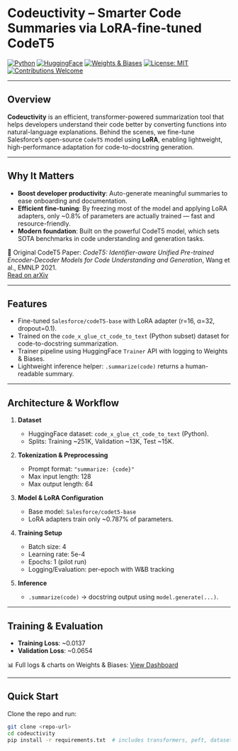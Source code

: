 # Codeuctivity – Smarter Code Summaries via LoRA-fine-tuned CodeT5

[![Python](https://img.shields.io/badge/python-3.11-blue)](https://www.python.org/)
[![HuggingFace](https://img.shields.io/badge/HuggingFace-🤗-orange)](https://huggingface.co/)
[![Weights & Biases](https://img.shields.io/badge/W%26B-Logging-blueviolet)](https://wandb.ai)
[![License: MIT](https://img.shields.io/badge/license-MIT-green)](LICENSE)
[![Contributions Welcome](https://img.shields.io/badge/PRs-Welcome-brightgreen)]()

---

## Overview

**Codeuctivity** is an efficient, transformer-powered summarization tool that helps developers understand their code better by converting functions into natural-language explanations. Behind the scenes, we fine-tune Salesforce’s open-source `CodeT5` model using **LoRA**, enabling lightweight, high-performance adaptation for code-to-docstring generation.

---

## Why It Matters

- **Boost developer productivity**: Auto-generate meaningful summaries to ease onboarding and documentation.  
- **Efficient fine-tuning**: By freezing most of the model and applying LoRA adapters, only ~0.8% of parameters are actually trained — fast and resource-friendly.  
- **Modern foundation**: Built on the powerful CodeT5 model, which sets SOTA benchmarks in code understanding and generation tasks.  

📖 Original CodeT5 Paper: *CodeT5: Identifier-aware Unified Pre-trained Encoder-Decoder Models for Code Understanding and Generation*, Wang et al., EMNLP 2021.  
[Read on arXiv](https://arxiv.org/abs/2109.00859)

---

## Features

- Fine-tuned `Salesforce/codeT5-base` with LoRA adapter (r=16, α=32, dropout=0.1).  
- Trained on the `code_x_glue_ct_code_to_text` (Python subset) dataset for code-to-docstring summarization.  
- Trainer pipeline using HuggingFace `Trainer` API with logging to Weights & Biases.  
- Lightweight inference helper: `.summarize(code)` returns a human-readable summary.  

---

## Architecture & Workflow

1. **Dataset**  
   - HuggingFace dataset: `code_x_glue_ct_code_to_text` (Python).  
   - Splits: Training ~251K, Validation ~13K, Test ~15K.  

2. **Tokenization & Preprocessing**  
   - Prompt format: `"summarize: {code}"`  
   - Max input length: 128  
   - Max output length: 64  

3. **Model & LoRA Configuration**  
   - Base model: `Salesforce/codet5-base`  
   - LoRA adapters train only ~0.787% of parameters.  

4. **Training Setup**  
   - Batch size: 4  
   - Learning rate: 5e-4  
   - Epochs: 1 (pilot run)  
   - Logging/Evaluation: per-epoch with W&B tracking  

5. **Inference**  
   - `.summarize(code)` → docstring output using `model.generate(...)`.  

---

## Training & Evaluation

- **Training Loss**: ~0.0137  
- **Validation Loss**: ~0.0654  

📊 Full logs & charts on Weights & Biases: [View Dashboard](<YOUR-WANDB-LINK-HERE>)  

---

## Quick Start

Clone the repo and run:

```bash
git clone <repo-url>
cd codeuctivity
pip install -r requirements.txt  # includes transformers, peft, datasets, wandb, etc.
